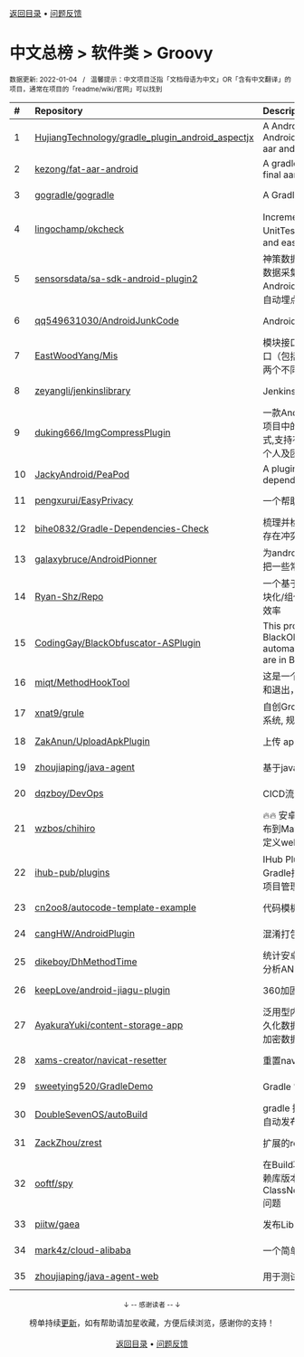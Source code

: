 <a href="https://github.com/GrowingGit/GitHub-Chinese-Top-Charts#github中文排行榜">返回目录</a> • <a href="/content/docs/feedback.md">问题反馈</a>

# 中文总榜 > 软件类 > Groovy
<sub>数据更新: 2022-01-04&nbsp;&nbsp;&nbsp;/&nbsp;&nbsp;&nbsp;温馨提示：中文项目泛指「文档母语为中文」OR「含有中文翻译」的项目，通常在项目的「readme/wiki/官网」可以找到</sub>

|#|Repository|Description|Stars|Updated|
|:-|:-|:-|:-|:-|
|1|[HujiangTechnology/gradle_plugin_android_aspectjx](https://github.com/HujiangTechnology/gradle_plugin_android_aspectjx)|A Android gradle plugin that effects AspectJ on Android project and can hook methods in Kotlin, aar and jar file.|3588|2021-09-15|
|2|[kezong/fat-aar-android](https://github.com/kezong/fat-aar-android)|A gradle plugin that merge dependencies into the final aar file works with AGP 3.+|2101|2021-11-16|
|3|[gogradle/gogradle](https://github.com/gogradle/gogradle)|A Gradle Plugin Providing Full Support for Go|740|2021-10-11|
|4|[lingochamp/okcheck](https://github.com/lingochamp/okcheck)|Incremental scan，integrate Lint、KtLint、UnitTest、Checkstyle、Findbugs、Pmd, powerful and easy to use|294|2021-09-27|
|5|[sensorsdata/sa-sdk-android-plugin2](https://github.com/sensorsdata/sa-sdk-android-plugin2)|神策数据官方 Android 埋点插件，用于 Android 端的数据采集。通过使用字节码插桩（ASM）的技术实现 Android 端的全埋点（无埋点、无码埋点、无痕埋点、自动埋点）。|292|2021-12-15|
|6|[qq549631030/AndroidJunkCode](https://github.com/qq549631030/AndroidJunkCode)|Android马甲包生成垃圾代码插件|248|2021-11-08|
|7|[EastWoodYang/Mis](https://github.com/EastWoodYang/Mis)|模块接口服务，如何在一个模块内维护其对外暴露的接口（包括打包发布），而不是把接口和接口实现分离到两个不同的模块？|135|2021-07-15|
|8|[zeyangli/jenkinslibrary](https://github.com/zeyangli/jenkinslibrary)|Jenkins共享库|99|2021-10-17|
|9|[duking666/ImgCompressPlugin](https://github.com/duking666/ImgCompressPlugin)|一款Android端自动化图片压缩的gradle插件,一键扫描项目中的资源目录并进行批量图片压缩,提供3种压缩方式,支持有损及无损压缩.同时会记录已压缩的文件,适合个人及团队协同使用.|90|2021-11-03|
|10|[JackyAndroid/PeaPod](https://github.com/JackyAndroid/PeaPod)|A plugin that replaces external module dependencies with project dependencies.|80|2021-07-05|
|11|[pengxurui/EasyPrivacy](https://github.com/pengxurui/EasyPrivacy)|一个帮助开发者快速找到国内隐私整改问题的工具|70|2021-12-27|
|12|[bihe0832/Gradle-Dependencies-Check](https://github.com/bihe0832/Gradle-Dependencies-Check)|梳理并检查项目中多个module的gradle依赖配置是否存在冲突|35|2021-10-12|
|13|[galaxybruce/AndroidPionner](https://github.com/galaxybruce/AndroidPionner)|为android工程编译提供常用功能的gradle插件，旨在把一些常用自动化的脚本收集在一起。|34|2021-12-07|
|14|[Ryan-Shz/Repo](https://github.com/Ryan-Shz/Repo)|一个基于shell + gradle开发的效率工具，用来优化模块化/组件化分仓后带来的编译和调试痛点，提升开发效率|27|2021-07-27|
|15|[CodingGay/BlackObfuscator-ASPlugin](https://github.com/CodingGay/BlackObfuscator-ASPlugin)|This project is an Android Studio plugin version of BlackObfuscator, it supports obfuscating code automatically. More information about this project are in BlackObfuscator.|21|2021-12-18|
|16|[miqt/MethodHookTool](https://github.com/miqt/MethodHookTool)|这是一个android 方法 hook 插件，通过hook方法进入和退出，能进行很多自定义的事情|19|2021-07-29|
|17|[xnat9/grule](https://github.com/xnat9/grule)|自创Groovy DSL 动态规则(rule)执行引擎. 特色 风控系统, 规则引擎, 动态接口配置(低代码)|15|2021-12-18|
|18|[ZakAnun/UploadApkPlugin](https://github.com/ZakAnun/UploadApkPlugin)|上传 apk 文件到指定测试平台的插件|13|2021-10-18|
|19|[zhoujiaping/java-agent](https://github.com/zhoujiaping/java-agent)|基于java5 Instrument api实现的mock框架|10|2021-07-01|
|20|[dqzboy/DevOps](https://github.com/dqzboy/DevOps)|CICD流水线|9|2022-01-01|
|21|[wzbos/chihiro](https://github.com/wzbos/chihiro)|🔥🔥 安卓组件化插件 🔥🔥 支持多工程联调、组件快速发布到Maven私服、企业微信机器人、钉钉机器人、自定义webhook|9|2021-12-07|
|22|[ihub-pub/plugins](https://github.com/ihub-pub/plugins)|IHub Plugins：一套Gradle插件集，封装了常用Gradle插件，并做了一些个性化缺省配置，极大的简化项目管理配置。|7|2021-12-31|
|23|[cn2oo8/autocode-template-example](https://github.com/cn2oo8/autocode-template-example)|代码模板示例|6|2021-09-06|
|24|[cangHW/AndroidPlugin](https://github.com/cangHW/AndroidPlugin)|混淆打包插件|5|2021-06-26|
|25|[dikeboy/DhMethodTime](https://github.com/dikeboy/DhMethodTime)|统计安卓所有方法执行耗时   ,用于开发 测试时分析性能,分析ANR,Calculate android method time,|5|2021-08-17|
|26|[keepLove/android-jiagu-plugin](https://github.com/keepLove/android-jiagu-plugin)|360加固Gradle插件|5|2021-10-12|
|27|[AyakuraYuki/content-storage-app](https://github.com/AyakuraYuki/content-storage-app)|泛用型内容管理工具，采用JSON存储内容，SQLite持久化数据，TOTP时间动态码校验用户，Base64/DES加密数据|4|2021-09-13|
|28|[xams-creator/navicat-resetter](https://github.com/xams-creator/navicat-resetter)|重置navicat激活时间的IDEA跨平台插件 |3|2021-12-31|
|29|[sweetying520/GradleDemo](https://github.com/sweetying520/GradleDemo)|Gradle 常用 API 介绍|2|2021-07-28|
|30|[DoubleSevenOS/autoBuild](https://github.com/DoubleSevenOS/autoBuild)|gradle 插件，可自动化打包，上传蒲公英，webhook自动发布钉钉等|2|2021-07-13|
|31|[ZackZhou/zrest](https://github.com/ZackZhou/zrest)|扩展的restassured接口自动化|2|2021-06-30|
|32|[ooftf/spy](https://github.com/ooftf/spy)|在Build项目时检查Class之间的引用关系，避免因为依赖库版本问题而产生的ClassNotFoundException,NoSuchMethodException问题|2|2021-07-19|
|33|[piitw/gaea](https://github.com/piitw/gaea)|发布Library的轻量级插件|2|2021-09-02|
|34|[mark4z/cloud-alibaba](https://github.com/mark4z/cloud-alibaba)|一个简单的Spring cloud alibaba demo|2|2021-10-06|
|35|[zhoujiaping/java-agent-web](https://github.com/zhoujiaping/java-agent-web)|用于测试java-agent项目|2|2021-06-07|

<div align="center">
    <p><sub>↓ -- 感谢读者 -- ↓</sub></p>
    榜单持续<a href="/content/docs/milestone.md">更新</a>，如有帮助请加星收藏，方便后续浏览，感谢你的支持！
</div>

<br/>

<div align="center"><a href="https://github.com/GrowingGit/GitHub-Chinese-Top-Charts#github中文排行榜">返回目录</a> • <a href="/content/docs/feedback.md">问题反馈</a></div>
